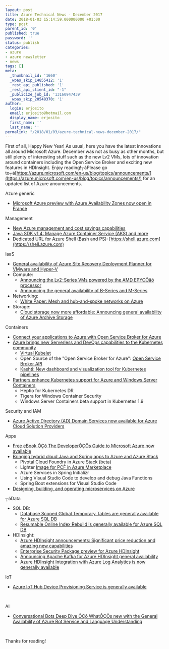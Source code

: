 ```yaml
---
layout: post
title: Azure Technical News - December 2017
date: 2018-01-03 15:14:59.000000000 +01:00
type: post
parent_id: '0'
published: true
password: ''
status: publish
categories:
- azure
- azure newsletter
- news
tags: []
meta:
  _thumbnail_id: '1660'
  _wpas_skip_14855412: '1'
  _rest_api_published: '1'
  _rest_api_client_id: "-1"
  _publicize_job_id: '13160947439'
  _wpas_skip_20548370: '1'
author:
  login: erjosito
  email: erjosito@hotmail.com
  display_name: erjosito
  first_name: ''
  last_name: ''
permalink: "/2018/01/03/azure-technical-news-december-2017/"
---
```

First of all, Happy New Year! As usual, here you have the latest innovations all around Microsoft Azure. December was not as busy as other months, but still plenty of interesting stuff such as the new Lv2 VMs, lots of innovation around containers including the Open Service Broker and exciting new features in HDInsight. Enjoy reading!┬áPlease go to┬á[https://azure.microsoft.com/en-us/blog/topics/announcements/](https://azure.microsoft.com/en-us/blog/topics/announcements/) for an updated list of Azure anouncements.

Azure generic

- [Microsoft Azure preview with Azure Availability Zones now open in France](https://azure.microsoft.com/en-us/blog/microsoft-azure-preview-with-azure-availability-zones-now-open-in-france/)

Management

- [New Azure management and cost savings capabilities](https://azure.microsoft.com/en-us/blog/new-azure-management-and-cost-savings-capabilities/)
- [Java SDK v1.4: Manage Azure Container Service (AKS) and more](https://azure.microsoft.com/en-us/blog/java-manage-azure-container-service-aks-and-more/)
- Dedicated URL for Azure Shell (Bash and PS): [https://shell.azure.com](https://shell.azure.com)

IaaS

- [General availability of Azure Site Recovery Deployment Planner for VMware and Hyper-V](https://azure.microsoft.com/en-us/blog/general-availability-of-azure-site-recovery-deployment-planner-vmware-and-hyper-v/)
- Compute:
  - [Announcing the Lv2-Series VMs powered by the AMD EPYCÔäó processor](https://azure.microsoft.com/en-us/blog/announcing-the-lv2-series-vms-powered-by-the-amd-epyc-processor/)
  - [Announcing the general availability of B-Series and M-Series](https://azure.microsoft.com/en-us/blog/announcing-the-general-availability-of-b-series-and-m-series/)
- Networking:
  - [White Paper: Mesh and hub-and-spoke networks on Azure](http://aka.ms/HubAndSpoke)
- Storage:
  - [Cloud storage now more affordable: Announcing general availability of Azure Archive Storage](https://azure.microsoft.com/en-us/blog/cloud-storage-now-more-affordable-announcing-general-availability-of-azure-archive-storage/)

Containers

- [Connect your applications to Azure with Open Service Broker for Azure](https://azure.microsoft.com/en-us/blog/connect-your-applications-to-azure-with-open-service-broker-for-azure/)
- [Azure brings new Serverless and DevOps capabilities to the Kubernetes community](https://azure.microsoft.com/en-us/blog/azure-brings-new-serverless-and-devops-capabilities-to-the-kubernetes-community/)
  - [Virtual Kubelet](https://github.com/virtual-kubelet/virtual-kubelet)
  - Open Source of the "Open Service Broker for Azure": [Open Service Broker API](https://www.openservicebrokerapi.org/)
  - [Kashti: New dashboard and visualization tool for Kubernetes pipelines](https://open.microsoft.com/2017/12/06/kashti-kubernetes-open-source-microsoft/)
- [Partners enhance Kubernetes support for Azure and Windows Server Containers](https://azure.microsoft.com/en-us/blog/partners-enhance-kubernetes-support-for-azure-and-windows-server-containers/)
  - Heptio for Kubernetes DR
  - Tigera for Windows Container Security
  - Windows Server Containers beta support in Kubernetes 1.9

Security and IAM

- [Azure Active Directory (AD) Domain Services now available for Azure Cloud Solution Providers](https://blogs.technet.microsoft.com/uspartner_ts2team/2017/12/13/azure-active-directory-ad-domain-services-no-available-for-azure-cloud-solution-providers/)

Apps

- [Free eBook ÔÇô The DeveloperÔÇÖs Guide to Microsoft Azure now available](https://azure.microsoft.com/en-us/blog/free-ebook-the-developer-s-guide-to-microsoft-azure-now-available/)
- [Bringing hybrid cloud Java and Spring apps to Azure and Azure Stack](https://azure.microsoft.com/en-us/blog/bringing-hybrid-cloud-java-and-spring-apps-to-azure-and-azure-stack/)
  - Pivotal Cloud Foundry in Azure Stack (beta)
  - Lighter [Image for PCF in Azure Marketplace](https://azuremarketplace.microsoft.com/en-us/marketplace/apps/pivotal.pivotal-cloud-foundry?tab=Overview)
  - Azure Services in Spring Initializr
  - Using Visual Studio Code to develop and debug Java Functions
  - Spring Boot extensions for Visual Studio Code
- [Designing, building, and operating microservices on Azure](https://docs.microsoft.com/en-us/azure/architecture/microservices/)

┬áData

- SQL DB:
  - [Database Scoped Global Temporary Tables are generally available for Azure SQL DB](https://azure.microsoft.com/en-us/blog/database-scoped-global-temporary-tables-are-generally-available-for-azure-sql-db/)
  - [Resumable Online Index Rebuild is generally available for Azure SQL DB](https://azure.microsoft.com/en-us/blog/resumable-online-index-rebuild-is-generally-available-for-azure-sql-db/)
- HDInsight:
  - [Azure HDInsight announcements: Significant price reduction and amazing new capabilities](https://azure.microsoft.com/en-us/blog/azure-hdinsight-announcements-significant-price-reduction-and-amazing-new-capabilities/)
  - [Enterprise Security Package preview for Azure HDInsight](https://azure.microsoft.com/en-us/blog/enterprise-security-package-preview-for-azure-hdinsight/)
  - [Announcing Apache Kafka for Azure HDInsight general availability](https://azure.microsoft.com/en-us/blog/announcing-apache-kafka-for-azure-hdinsight-general-availability/)
  - [Azure HDInsight Integration with Azure Log Analytics is now generally available](https://azure.microsoft.com/en-us/blog/azure-hdinsight-integration-with-azure-log-analytics-is-now-generally-available/)

IoT

- [Azure IoT Hub Device Provisioning Service is generally available](https://azure.microsoft.com/en-us/blog/azure-iot-hub-device-provisioning-service-is-generally-available/)

&nbsp;

AI

- [Conversational Bots Deep Dive ÔÇô WhatÔÇÖs new with the General Availability of Azure Bot Service and Language Understanding](https://azure.microsoft.com/en-us/blog/conversational-bots-deep-dive-what-s-new-with-the-general-availability-of-azure-bot-service-and-language-understanding/)

&nbsp;

Thanks for reading!

